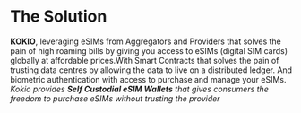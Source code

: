 # The Solution

**KOKIO**,
leveraging eSIMs from Aggregators and Providers that solves the pain of high roaming bills by giving you access to eSIMs (digital SIM cards) globally at affordable prices.With Smart Contracts that solves the pain of trusting data centres by allowing the data to live on a distributed ledger.
And biometric authentication with access to purchase and manage your eSIMs.
_Kokio provides **Self Custodial eSIM Wallets** that gives consumers the freedom to purchase eSIMs without trusting the provider_
